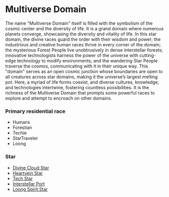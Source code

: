 # Multiverse Domain


The name "Multiverse Domain" itself is filled with the symbolism of the cosmic center and the diversity of life. It is a grand domain where numerous planets converge, showcasing the diversity and vitality of life. In this star domain, the divine races guard the order with their wisdom and power; the industrious and creative human races thrive in every corner of the domain; the mysterious Forest People live unobtrusively in dense interstellar forests; innovative technologists harness the power of the universe with cutting-edge technology to modify environments; and the wandering Star People traverse the cosmos, communicating with it in their unique way. This "domain" serves as an open cosmic junction whose boundaries are open to all creatures across star domains, making it the universe’s largest melting pot. Here, a myriad of life forms coexist, and diverse cultures, knowledge, and technologies intertwine, fostering countless possibilities. It is the richness of the Multiverse Domain that prompts some powerful races to explore and attempt to encroach on other domains.

### Primary residential race
- Humans
- Forestian
- Techie
- StarTraveler
- Loong

### Star
- [Divine Cloud Star](DivineCloudStar.md)
- [Heartvein Star](HeartveinStar.md)
- [Tech Star](TechStar.md)
- [Interstellar Port](InterstellarPortr.md)
- [Loong Spirit Star](LoongSpiritStar.md)

